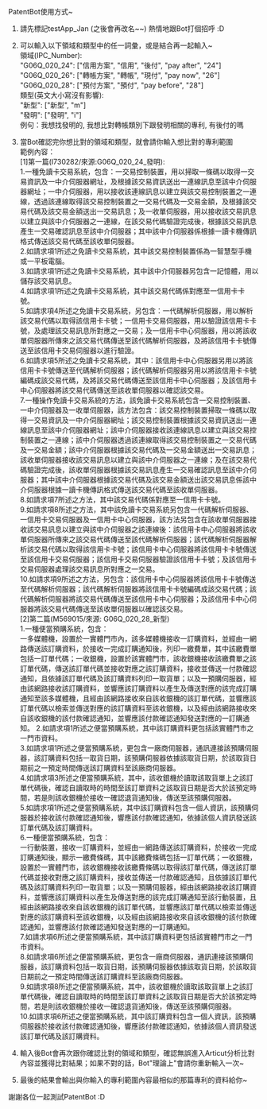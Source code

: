 PatentBot使用方式~

1. 請先標記testApp_Jan (之後會再改名~~) 熱情地跟Bot打個招呼 :D

2. 可以輸入以下領域和類型中的任一詞彙，或是結合再一起輸入~     
領域(IPC_Number):     
"G06Q_020_24": ["信用方案", "信用", "後付", "pay after", "24"]     
"G06Q_020_26": ["轉帳方案", "轉帳", "現付", "pay now", "26"]     
"G06Q_020_28": ["預付方案", "預付", "pay before", "28"]     
類型(英文大小寫沒有影響):     
"新型": ["新型", "m"]     
"發明": ["發明", "i"]     
例句：我想找發明的, 我想比對轉帳類別下跟發明相關的專利, 有後付的嗎     

3. 當Bot確認完你想比對的領域和類型，就會請你輸入想比對的專利範圍     
範例內容：          
[1]第一篇(I730282/來源:G06Q_020_24_發明):     
1.一種免讀卡交易系統，包含：一交易控制裝置，用以掃取一條碼以取得一交易資訊及一中介伺服器網址，及根據該交易資訊送出一連線訊息至該中介伺服器網址；一中介伺服器，用以接收該連線訊息以建立與該交易控制裝置之一連線，透過該連線取得該交易控制裝置之一交易代碼及一交易金額，及根據該交易代碼及該交易金額送出一交易訊息；及一收單伺服器，用以接收該交易訊息以建立與該中介伺服器之一連線，在該交易代碼驗證完成後，根據該交易訊息產生一交易確認訊息至該中介伺服器；其中該中介伺服器係根據一讀卡機傳訊格式傳送該交易代碼至該收單伺服器。     
2.如請求項1所述之免讀卡交易系統，其中該交易控制裝置係為一智慧型手機或一平板電腦。     
3.如請求項1所述之免讀卡交易系統，其中該中介伺服器另包含一記憶體，用以儲存該交易訊息。     
4.如請求項1所述之免讀卡交易系統，其中該交易代碼係對應至一信用卡卡號。     
5.如請求項4所述之免讀卡交易系統，另包含：一代碼解析伺服器，用以解析該交易代碼以取得該信用卡卡號；一信用卡交易伺服器，用以驗證該信用卡卡號，及處理該交易訊息所對應之一交易；及一信用卡中心伺服器，用以將該收單伺服器所傳來之該交易代碼傳送至該代碼解析伺服器，及將該信用卡卡號傳送至該信用卡交易伺服器以進行驗證。     
6.如請求項5所述之免讀卡交易系統，其中：該信用卡中心伺服器另用以將該信用卡卡號傳送至代碼解析伺服器；該代碼解析伺服器另用以將該信用卡卡號編碼成該交易代碼，及將該交易代碼傳送至該信用卡中心伺服器；及該信用卡中心伺服器將該交易代碼傳送至該收單伺服器以確認該交易。     
7.一種操作免讀卡交易系統的方法，該免讀卡交易系統包含一交易控制裝置、一中介伺服器及一收單伺服器，該方法包含：該交易控制裝置掃取一條碼以取得一交易資訊及一中介伺服器網址；該交易控制裝置根據該交易資訊送出一連線訊息至該中介伺服器網址；該中介伺服器接收該連線訊息以建立與該交易控制裝置之一連線；該中介伺服器透過該連線取得該交易控制裝置之一交易代碼及一交易金額；該中介伺服器根據該交易代碼及一交易金額送出一交易訊息；該收單伺服器接收該交易訊息以建立與該中介伺服器之一連線；及在該交易代碼驗證完成後，該收單伺服器根據該交易訊息產生一交易確認訊息至該中介伺服器；其中該中介伺服器根據該交易代碼及該交易金額送出該交易訊息係該中介伺服器根據一讀卡機傳訊格式傳送該交易代碼至該收單伺服器。     
8.如請求項7所述之方法，其中該交易代碼係對應至一信用卡卡號。     
9.如請求項8所述之方法，其中該免讀卡交易系統另包含一代碼解析伺服器、一信用卡交易伺服器及一信用卡中心伺服器，該方法另包含在該收單伺服器接收該交易訊息以建立與該中介伺服器之該連線後：該信用卡中心伺服器將該收單伺服器所傳來之該交易代碼傳送至該代碼解析伺服器；該代碼解析伺服器解析該交易代碼以取得該信用卡卡號；該信用卡中心伺服器將該信用卡卡號傳送至該信用卡交易伺服器；該信用卡交易伺服器驗證該信用卡卡號；及該信用卡交易伺服器處理該交易訊息所對應之一交易。     
10.如請求項9所述之方法，另包含：該信用卡中心伺服器將該信用卡卡號傳送至代碼解析伺服器；該代碼解析伺服器將該信用卡卡號編碼成該交易代碼；該代碼解析伺服器將該交易代碼傳送至該信用卡中心伺服器；及該信用卡中心伺服器將該交易代碼傳送至該收單伺服器以確認該交易。     
[2]第二篇(M569015/來源: G06Q_020_28_新型)     
1.一種便當預購系統，包含：     
一多媒體機，設置於一實體門市內，該多媒體機接收一訂購資料，並經由一網路傳送該訂購資料，於接收一完成訂購通知後，列印一繳費單，其中該繳費單包括一訂單代碼；一收銀機，設置於該實體門市，該收銀機接收該繳費單之該訂單代碼，傳送該訂單代碼並接收對應之該訂購資料，接收並傳送一付款確認通知，且依據該訂單代碼及該訂購資料列印一取貨單；以及一預購伺服器，經由該網路接收該訂購資料，並響應該訂購資料以產生及傳送對應的該完成訂購通知至該多媒體機，且經由該網路接收來自該收銀機的該訂單代碼，並響應該訂單代碼以檢索並傳送對應的該訂購資料至該收銀機，以及經由該網路接收來自該收銀機的該付款確認通知，並響應該付款確認通知發送對應的一訂購通知。
2.如請求項1所述之便當預購系統，其中該訂購資料更包括該實體門市之一門市資料。     
3.如請求項1所述之便當預購系統，更包含一廠商伺服器，通訊連接該預購伺服器，該訂購資料包括一取貨日期，該預購伺服器依據該取貨日期，於該取貨日期前之一預定時間傳送該訂購資料至該廠商伺服器。     
4.如請求項3所述之便當預購系統，其中，該收銀機於讀取該取貨單上之該訂單代碼後，確認自讀取時的時間至該訂單資料之該取貨日期是否大於該預定時間，若是則該收銀機於接收一確認退貨通知後，傳送至該預購伺服器。     
5.如請求項1所述之便當預購系統，其中該訂購資料包含一個人資訊，該預購伺服器於接收該付款確認通知後，響應該付款確認通知，依據該個人資訊發送該訂單代碼及該訂購資料。     
6.一種便當預購系統，包含：     
一行動裝置，接收一訂購資料，並經由一網路傳送該訂購資料，於接收一完成訂購通知後，顯示一繳費條碼，其中該繳費條碼包括一訂單代碼；一收銀機，設置於一實體門市，該收銀機接收該繳費條碼以取得該訂單代碼，傳送該訂單代碼並接收對應之該訂購資料，接收並傳送一付款確認通知，且依據該訂單代碼及該訂購資料列印一取貨單；以及一預購伺服器，經由該網路接收該訂購資料，並響應該訂購資料以產生及傳送對應的該完成訂購通知至該行動裝置，且經由該網路接收來自該收銀機的該訂單代碼，並響應該訂單代碼以檢索並傳送對應的該訂購資料至該收銀機，以及經由該網路接收來自該收銀機的該付款確認通知，並響應該付款確認通知發送對應的一訂購通知。     
7.如請求項6所述之便當預購系統，其中該訂購資料更包括該實體門市之一門市資料。     
8.如請求項6所述之便當預購系統，更包含一廠商伺服器，通訊連接該預購伺服器，該訂購資料包括一取貨日期，該預購伺服器依據該取貨日期，於該取貨日期前之一預定時間傳送該訂購資料至該廠商伺服器。     
9.如請求項8所述之便當預購系統，其中，該收銀機於讀取該取貨單上之該訂單代碼後，確認自讀取時的時間至該訂單資料之該取貨日期是否大於該預定時間，若是則該收銀機於接收一確認退貨通知後，傳送至該預購伺服器。     
10.如請求項6所述之便當預購系統，其中該訂購資料包含一個人資訊，該預購伺服器於接收該付款確認通知後，響應該付款確認通知，依據該個人資訊發送該訂單代碼及該訂購資料。     

4. 輸入後Bot會再次跟你確認比對的領域和類型，確認無誤進入Articut分析比對內容並獲得比對結果；如果不對的話，Bot"理論上"會請你重新輸入一次~     

5. 最後的結果會輸出與你輸入的專利範圍內容最相似的那篇專利的資料給你~     

謝謝各位一起測試PatentBot :D     
